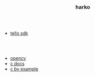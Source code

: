 <div align="center">
  <h3>harko</h3>
</div>

<br>
<br>

* [tello sdk](https://dl-cdn.ryzerobotics.com/downloads/tello/20180910/Tello%20SDK%20Documentation%20EN_1.3.pdf)

<br>
<br>

* [opencv](https://docs.opencv.org/4.9.0/)
* [c docs](https://devdocs.io/c/)
* [c by example](https://www.cbyexample.com/)
